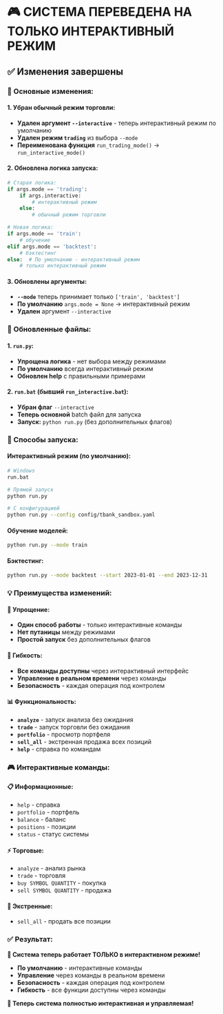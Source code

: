 # 🎮 СИСТЕМА ПЕРЕВЕДЕНА НА ТОЛЬКО ИНТЕРАКТИВНЫЙ РЕЖИМ

## ✅ **Изменения завершены**

### **🔧 Основные изменения:**

#### **1. Убран обычный режим торговли:**
- **Удален аргумент `--interactive`** - теперь интерактивный режим по умолчанию
- **Удален режим `trading`** из выбора `--mode`
- **Переименована функция** `run_trading_mode()` → `run_interactive_mode()`

#### **2. Обновлена логика запуска:**
```python
# Старая логика:
if args.mode == 'trading':
    if args.interactive:
        # интерактивный режим
    else:
        # обычный режим торговли

# Новая логика:
if args.mode == 'train':
    # обучение
elif args.mode == 'backtest':
    # бэктестинг
else:  # По умолчанию - интерактивный режим
    # только интерактивный режим
```

#### **3. Обновлены аргументы:**
- **`--mode`** теперь принимает только `['train', 'backtest']`
- **По умолчанию** `args.mode = None` → интерактивный режим
- **Удален** аргумент `--interactive`

### **📁 Обновленные файлы:**

#### **1. `run.py`:**
- **Упрощена логика** - нет выбора между режимами
- **По умолчанию** всегда интерактивный режим
- **Обновлен help** с правильными примерами

#### **2. `run.bat` (бывший `run_interactive.bat`):**
- **Убран флаг** `--interactive`
- **Теперь основной** batch файл для запуска
- **Запуск:** `python run.py` (без дополнительных флагов)

### **🚀 Способы запуска:**

#### **Интерактивный режим (по умолчанию):**
```bash
# Windows
run.bat

# Прямой запуск
python run.py

# С конфигурацией
python run.py --config config/tbank_sandbox.yaml
```

#### **Обучение моделей:**
```bash
python run.py --mode train
```

#### **Бэктестинг:**
```bash
python run.py --mode backtest --start 2023-01-01 --end 2023-12-31
```

### **💡 Преимущества изменений:**

#### **🎯 Упрощение:**
- **Один способ работы** - только интерактивные команды
- **Нет путаницы** между режимами
- **Простой запуск** без дополнительных флагов

#### **🔧 Гибкость:**
- **Все команды доступны** через интерактивный интерфейс
- **Управление в реальном времени** через команды
- **Безопасность** - каждая операция под контролем

#### **📊 Функциональность:**
- **`analyze`** - запуск анализа без ожидания
- **`trade`** - запуск торговли без ожидания  
- **`portfolio`** - просмотр портфеля
- **`sell_all`** - экстренная продажа всех позиций
- **`help`** - справка по командам

### **🎮 Интерактивные команды:**

#### **📋 Информационные:**
- `help` - справка
- `portfolio` - портфель
- `balance` - баланс
- `positions` - позиции
- `status` - статус системы

#### **⚡ Торговые:**
- `analyze` - анализ рынка
- `trade` - торговля
- `buy SYMBOL QUANTITY` - покупка
- `sell SYMBOL QUANTITY` - продажа

#### **🚨 Экстренные:**
- `sell_all` - продать все позиции

### **✅ Результат:**

**🎯 Система теперь работает ТОЛЬКО в интерактивном режиме!**

- **По умолчанию** - интерактивные команды
- **Управление** через команды в реальном времени
- **Безопасность** - каждая операция под контролем
- **Гибкость** - все функции доступны через команды

**🚀 Теперь система полностью интерактивная и управляемая!**
